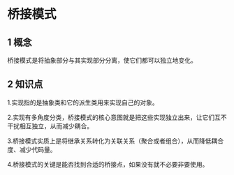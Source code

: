 # 桥接模式

## 1 概念

桥接模式是将抽象部分与其实现部分分离，使它们都可以独立地变化。

## 2 知识点

1.实现指的是抽象类和它的派生类用来实现自己的对象。

2.实现有多角度分类，桥接模式的核心意图就是把这些实现独立出来，让它们互不干扰相互独立，从而减少耦合。

3.桥接模式实质上是将继承关系转化为关联关系（聚合或者组合），从而降低耦合度、减少代码量。

4.桥接模式的关键是能否找到合适的桥接点，如果没有就不必要非要使用。